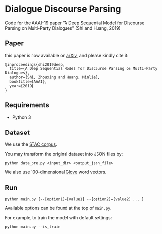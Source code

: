 # Dialogue Discourse Parsing

Code for the AAAI-19 paper "A Deep Sequential Model for Discourse Parsing on Multi-Party Dialogues" (Shi and Huang, 2019)

## Paper

this paper is now available on [arXiv](https://arxiv.org/abs/1812.00176), and please kindly cite it:

```
@inproceedings{shi2019deep,
  title={A Deep Sequential Model for Discourse Parsing on Multi-Party Dialogues},
  author={Shi, Zhouxing and Huang, Minlie},
  booktitle={AAAI},
  year={2019}
}
```

## Requirements

* Python 3

## Dataset

We use the [STAC corpus](https://www.irit.fr/STAC/corpus.html).

You may transform the original dataset into JSON files by:

```
python data_pre.py <input_dir> <output_json_file>
```

We also use 100-dimensional [Glove](https://nlp.stanford.edu/projects/glove/) word vectors.

## Run

```
python main.py {--[option1]=[value1] --[option2]=[value2] ... }
```

Available options can be found at the top of `main.py`.

For example, to train the model with default settings:

```
python main.py --is_train
```

